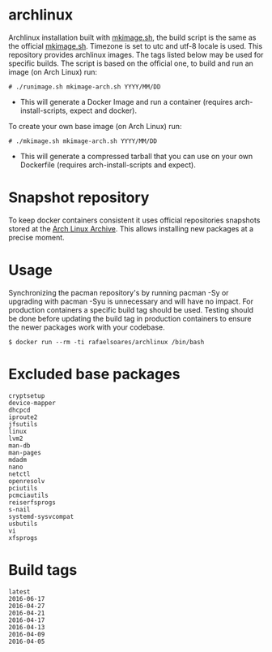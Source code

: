 # archlinux

Archlinux installation built with [mkimage.sh](https://github.com/rafaelsoaresbr/archlinux/blob/master/mkimage.sh), the build script is the same as the official [mkimage.sh](https://github.com/docker/docker/blob/master/contrib/mkimage.sh).
Timezone is set to utc and utf-8 locale is used. This repository provides archlinux images. The tags listed below may be used for specific builds.
The script is based on the official one, to build and run an image (on Arch Linux) run:

```
# ./runimage.sh mkimage-arch.sh YYYY/MM/DD
```
* This will generate a Docker Image and run a container (requires arch-install-scripts, expect and docker).

To create your own base image (on Arch Linux) run:

```
# ./mkimage.sh mkimage-arch.sh YYYY/MM/DD
```
* This will generate a compressed tarball that you can use on your own Dockerfile (requires arch-install-scripts and expect).

# Snapshot repository
To keep docker containers consistent it uses official repositories snapshots stored at the [Arch Linux Archive](https://archive.archlinux.org/).
This allows installing new packages at a precise moment.

# Usage

Synchronizing the pacman repository's by running pacman -Sy or upgrading with pacman -Syu is unnecessary and will have no impact.
For production containers a specific build tag should be used. Testing should be done before updating the build tag in production containers to ensure the newer packages work with your codebase.

```
$ docker run --rm -ti rafaelsoares/archlinux /bin/bash
```

# Excluded base packages
    cryptsetup
    device-mapper
    dhcpcd
    iproute2
    jfsutils
    linux
    lvm2
    man-db
    man-pages
    mdadm
    nano
    netctl
    openresolv
    pciutils
    pcmciautils
    reiserfsprogs
    s-nail
    systemd-sysvcompat
    usbutils
    vi
    xfsprogs

# Build tags

    latest
    2016-06-17
    2016-04-27
    2016-04-21
    2016-04-17
    2016-04-13
    2016-04-09
    2016-04-05
